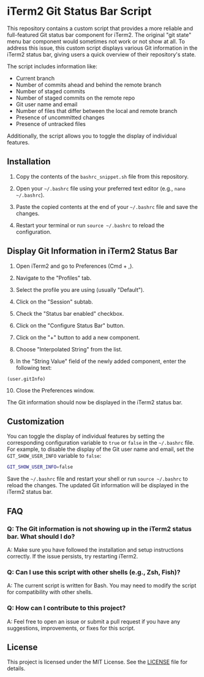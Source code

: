 # iTerm2 Git Status Bar Script

This repository contains a custom script that provides a more reliable and full-featured Git status bar component for iTerm2. The original "git state" menu bar component would sometimes not work or not show at all. To address this issue, this custom script displays various Git information in the iTerm2 status bar, giving users a quick overview of their repository's state.

The script includes information like:

- Current branch
- Number of commits ahead and behind the remote branch
- Number of staged commits
- Number of staged commits on the remote repo
- Git user name and email
- Number of files that differ between the local and remote branch
- Presence of uncommitted changes
- Presence of untracked files

Additionally, the script allows you to toggle the display of individual features.

## Installation

1. Copy the contents of the `bashrc_snippet.sh` file from this repository.

2. Open your `~/.bashrc` file using your preferred text editor (e.g., `nano ~/.bashrc`).

3. Paste the copied contents at the end of your `~/.bashrc` file and save the changes.

4. Restart your terminal or run `source ~/.bashrc` to reload the configuration.

## Display Git Information in iTerm2 Status Bar

1. Open iTerm2 and go to Preferences (Cmd + ,).

2. Navigate to the "Profiles" tab.

3. Select the profile you are using (usually "Default").

4. Click on the "Session" subtab.

5. Check the "Status bar enabled" checkbox.

6. Click on the "Configure Status Bar" button.

7. Click on the "+" button to add a new component.

8. Choose "Interpolated String" from the list.

9. In the "String Value" field of the newly added component, enter the following text:
```
(user.gitInfo)
```

10. Close the Preferences window.

The Git information should now be displayed in the iTerm2 status bar.

## Customization

You can toggle the display of individual features by setting the corresponding configuration variable to `true` or `false` in the `~/.bashrc` file. For example, to disable the display of the Git user name and email, set the `GIT_SHOW_USER_INFO` variable to `false`:

```bash
GIT_SHOW_USER_INFO=false
```

Save the `~/.bashrc` file and restart your shell or run `source ~/.bashrc` to reload the changes. The updated Git information will be displayed in the iTerm2 status bar.

## FAQ
### Q: The Git information is not showing up in the iTerm2 status bar. What should I do?
A: Make sure you have followed the installation and setup instructions correctly. If the issue persists, try restarting iTerm2.

### Q: Can I use this script with other shells (e.g., Zsh, Fish)?
A: The current script is written for Bash. You may need to modify the script for compatibility with other shells.

### Q: How can I contribute to this project?
A: Feel free to open an issue or submit a pull request if you have any suggestions, improvements, or fixes for this script.

## License
This project is licensed under the MIT License. See the [LICENSE](/LICENSE) file for details.
